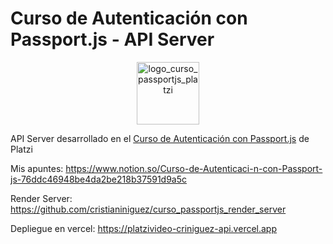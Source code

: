 # Curso de Autenticación con Passport.js - API Server

<p align='center'>
<img src='https://static.platzi.com/media/achievements/badge-autenticacion-passport-6d45426a-2b24-4757-8927-7bfaf54529dd.png' alt='logo_curso_passportjs_platzi' width='100px' />
</p>

API Server desarrollado en el [Curso de Autenticación con Passport.js](https://platzi.com/clases/passport/) de Platzi

Mis apuntes: https://www.notion.so/Curso-de-Autenticaci-n-con-Passport-js-76ddc46948be4da2be218b37591d9a5c

Render Server: https://github.com/cristianiniguez/curso_passportjs_render_server

Depliegue en vercel: https://platzivideo-criniguez-api.vercel.app
